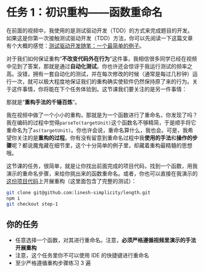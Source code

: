# 任务 1：初识重构——函数重命名

在前面的视频中，我使用的是测试驱动开发（TDD）的方式来完成题目的开发。如果这是你第一次接触测试驱动开发（TDD）方法，你可以先阅读一下这篇文章有个大概的感觉：[测试驱动开发随笔：一个最简单的例子](https://blog.csdn.net/MPU/article/details/1339958)。

对于我们如何保证重构“**不改变代码外在行为**”这件事，我相信很多同学已经在视频中见到了答案，那就是通过**自动化测试**。你也许还会惊讶于我运行测试的频率之高。没错，拥有一套自动化的测试，并在每次修改的时候（通常是每过几秒钟）运行一次，就可以极大程度地保证我们的重构确实使软件仍然保持原了来的行为。关于这件事情，你将能在下个任务体验到。这节课我们要关注的是另一件事情：

那就是“**重构手法的千锤百炼**”。

我在视频中做了一个小小的重构，那就是为一个函数进行了重命名，你发现了吗？我在编码的过程中觉得`parseTo(targetUnit)`这个函数名不够精简，于是顺手将它重命名为了`as(targetUnit)`。你也许会说，重命名算什么，我也会。可是，我希望你关注的是**重构的过程**。你有没有留意到重命名过程中我**使用的手法**和**操作的步骤**呢？都说魔鬼藏在细节里，这个十分简单的例子里，却藏着重构最精髓的思想哦。

这节课的任务，很简单，就是让你找出前面完成的项目代码，找到一个函数，用我演示的重命名步骤，来给你挑出来的函数重命名。或者，你也可以直接在我演示的[这份项目代码](https://github.com/linesh-simplicity/length)上开展重构（这里面包含了完整的测试）：

```bash
git clone git@github.com:linesh-simplicity/length.git
npm i
git checkout step-1
```

## 你的任务

- 任意选择一个函数，对其进行重命名。注意，**必须严格遵循视频里演示的手法开展重构**
- 注意，这个任务里你不可以使用 IDE 的快捷键进行重命名
- 至少严格遵循重构步骤练习 3 遍
